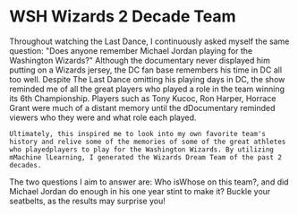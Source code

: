# WSH Wizards 2 Decade Team

 
Throughout  watching the Last Dance, I continuously asked myself the same question: "Does anyone remember Michael Jordan playing for the Washington Wizards?" Although the documentary never displayed him putting on a Wizards jersey, the DC fan base remembers his time in DC all too well. Despite The Last Dance omitting his playing days in DC, the show reminded me of all the great players who played a role in the team winning its 6th Championship.  Players such as Tony Kucoc, Ron Harper, Horrace Grant were much of a distant memory until the dDocumentary reminded viewers who they were and what role each played. 

 	Ultimately, this inspired me to look into my own favorite team's history and relive some of the memories of some of the great athletes who playedplayers to play for the Washington Wizards. By utilizing mMachine lLearning, I generated the Wizards Dream Team of the past 2 decades.
  
The two questions I aim to answer are: Who isWhose on this team?, and did Michael Jordan do enough in his one year stint to make it? Buckle your seatbelts, as the results may surprise you!
